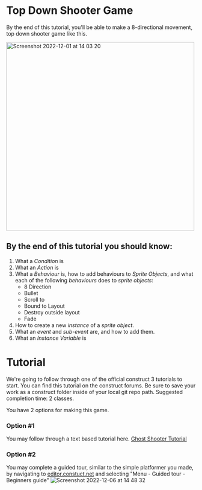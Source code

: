 # Top Down Shooter Game
By the end of this tutorial, you'll be able to make a 8-directional movement, top down shooter game like this.

<img width="500" alt="Screenshot 2022-12-01 at 14 03 20" src="https://github.com/MrPrattASH/Game_Design_In_Construct_3/blob/master/LG1_Using_Construct3/module_1.0_ghost_shooter/ghost_shooter.gif">

## By the end of this tutorial you should know:
1. What a *Condition* is
2. What an *Action* is
3. What a *Behaviour* is, how to add behaviours to *Sprite Objects*, and  what each of the following *behaviours* does to *sprite objects*:
    - 8 Direction
    - Bullet
    - Scroll to
    - Bound to Layout
    - Destroy outside layout
    - Fade
4. How to create a new *instance* of a *sprite object*.
5. What an *event* and *sub-event* are, and how to add them. 
6. What an *Instance Variable* is

# Tutorial
We're going to follow through one of the official construct 3 tutorials to start. You can find this tutorial on the construct forums. Be sure to save your work as a construct folder inside of your local git repo path. Suggested completion time: 2 classes. 

You have 2 options for making this game. 

### Option #1
You may follow through a text based tutorial here. [Ghost Shooter Tutorial](https://www.construct.net/en/tutorials/beginners-guide-construct-1)

### Option #2
You may complete a guided tour, similar to the simple platformer you made, by navigating to [editor.constuct.net](http://editor.construct.net) and selecting "Menu - Guided tour - Beginners guide"
![Screenshot 2022-12-06 at 14 48 32](https://user-images.githubusercontent.com/101632496/205930119-b74c7651-fa24-4fb0-80c0-8c308f5cef65.png)

